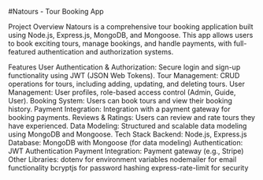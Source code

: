#Natours - Tour Booking App

Project Overview
Natours is a comprehensive tour booking application built using Node.js, Express.js, MongoDB, and Mongoose. This app allows users to book exciting tours, manage bookings, and handle payments, with full-featured authentication and authorization systems.

Features
User Authentication & Authorization: Secure login and sign-up functionality using JWT (JSON Web Tokens).
Tour Management: CRUD operations for tours, including adding, updating, and deleting tours.
User Management: User profiles, role-based access control (Admin, Guide, User).
Booking System: Users can book tours and view their booking history.
Payment Integration: Integration with a payment gateway for booking payments.
Reviews & Ratings: Users can review and rate tours they have experienced.
Data Modeling: Structured and scalable data modeling using MongoDB and Mongoose.
Tech Stack
Backend: Node.js, Express.js
Database: MongoDB with Mongoose (for data modeling)
Authentication: JWT Authentication
Payment Integration: Payment gateway (e.g., Stripe)
Other Libraries:
dotenv for environment variables
nodemailer for email functionality
bcryptjs for password hashing
express-rate-limit for security
